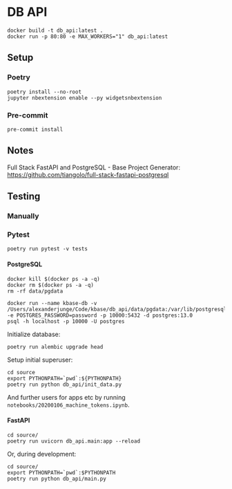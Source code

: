 # DB API

```
docker build -t db_api:latest .
docker run -p 80:80 -e MAX_WORKERS="1" db_api:latest
```

## Setup

### Poetry

```
poetry install --no-root
jupyter nbextension enable --py widgetsnbextension
```

### Pre-commit

```
pre-commit install
```

## Notes

Full Stack FastAPI and PostgreSQL - Base Project Generator:
https://github.com/tiangolo/full-stack-fastapi-postgresql

## Testing

### Manually

### Pytest

```
poetry run pytest -v tests
```

#### PostgreSQL

```
docker kill $(docker ps -a -q)
docker rm $(docker ps -a -q)
rm -rf data/pgdata

docker run --name kbase-db -v /Users/alexanderjunge/Code/kbase/db_api/data/pgdata:/var/lib/postgresql/data -e POSTGRES_PASSWORD=password -p 10000:5432 -d postgres:13.0
psql -h localhost -p 10000 -U postgres
```

Initialize database:

```
poetry run alembic upgrade head
```

Setup initial superuser:

```
cd source
export PYTHONPATH=`pwd`:${PYTHONPATH}
poetry run python db_api/init_data.py
```

And further users for apps etc by running `notebooks/20200106_machine_tokens.ipynb`.

#### FastAPI

```
cd source/
poetry run uvicorn db_api.main:app --reload
```

Or, during development:

```
cd source/
export PYTHONPATH=`pwd`:$PYTHONPATH
poetry run python db_api/main.py
```
